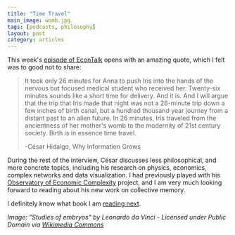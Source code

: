 ```yaml
---
title: "Time Travel"
main_image: womb.jpg
tags: [podcasts, philosophy]
layout: post
category: articles
---
```


This week's [episode of EconTalk](http://www.econtalk.org/archives/2015/10/cesar_hidalgo_o.html) opens with an amazing quote, which I felt was to good not to share:

> It took only 26 minutes for Anna to push Iris into the hands of the nervous but focused medical student who received her. Twenty-six minutes sounds like a short time for delivery. And it is. And I will argue that the trip that Iris made that night was not a 26-minute trip down a few inches of birth canal, but a hundred thousand year journey from a distant past to an alien future. In 26 minutes, Iris traveled from the ancientness of her mother's womb to the modernity of 21st century society. Birth is in essence time travel.
> 
>-César Hidalgo, Why Information Grows

During the rest of the interview, César discusses less philosophical, and more concrete topics, including his research on physics, economics, complex networks and data visualization. I had previously played with his [Observatory of Economic Complexity](http://atlas.media.mit.edu/en) project, and I am very much looking forward to reading about his new work on collective memory.

I definitely know what book I am [reading next](http://www.amazon.com/Why-Information-Grows-Evolution-Economies/dp/0465048994).

*Image: "Studies of embryos" by Leonardo da Vinci - Licensed under Public Domain via [Wikimedia Commons](https://commons.wikimedia.org/wiki/File:Studies_of_embryos.jpg#/media/File:Studies_of_embryos.jpg)*